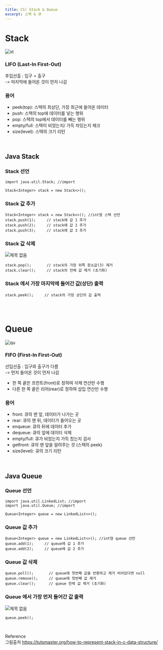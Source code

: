 ```yaml
---
title: CS) Stack & Queue
excerpt: 스택 & 큐
---
```


# Stack
![st](https://user-images.githubusercontent.com/103614357/181193278-a1d7a80d-a1bf-4f26-bfd9-d57ff3255952.png)  

### LIFO (Last-In First-Out)
후입선출 : 입구 = 출구   
-> 마지막에 들어온 것이 먼저 나감 

### 용어
- peek(top): 스택의 최상단, 가장 최근에 들어온 데이터
- push: 스택의 top에 데이터를 넣는 행위
- pop: 스택의 top에서 데이터를 빼는 행위
- empty/full: 스택이 비었는지/ 가득 차있는지 체크
- size(level): 스택의 크기 리턴
<br/>

## Java Stack
### Stack 선언
```
import java.util.Stack; //import
  
Stack<Integer> stack = new Stack<>();
```
### Stack 값 추가
```
Stack<Integer> stack = new Stack<>(); //int형 스택 선언
stack.push(1);     // stack에 값 1 추가
stack.push(2);     // stack에 값 2 추가
stack.push(3);     // stack에 값 3 추가
```
### Stack 값 삭제
![제목 없음](https://user-images.githubusercontent.com/103614357/180784238-29ffedc7-7be2-47a6-aebf-915593804c11.png)  

```
stack.pop();       // stack의 가장 위쪽 원소값(3) 제거
stack.clear();     // stack의 전체 값 제거 (초기화)
```
### Stack 에서 가장 마지막에 들어간 값(상단) 출력
```
stack.peek();     // stack의 가장 상단의 값 출력
```
<br/><br/>

# Queue
![qu](https://user-images.githubusercontent.com/103614357/181193246-c80b58bb-c981-4836-9e83-8c6d5ebd43c5.png)  

### FIFO (First-In First-Out)
선입선출 : 입구와 출구가 다름  
-> 먼저 들어온 것이 먼저 나감  
- 한 쪽 끝은 프런트(front)로 정하여 삭제 연산만 수행
- 다른 한 쪽 끝은 리어(rear)로 정하여 삽입 연산만 수행

### 용어
- front: 큐의 맨 앞, 데이터가 나가는 곳
- rear: 큐의 맨 뒤, 데이터가 들어오는 곳
- enqueue: 큐의 뒤에 데이터 추가
- dequeue: 큐의 앞에 데이터 삭제
- empty/full: 큐가 비었는지 가득 찼는지 검사
- getfront: 큐의 맨 앞을 알려주는 것 (스택의 peek)
- size(level): 큐의 크기 리턴
<br/>

## Java Queue
### Queue 선언
```
import java.util.LinkedList; //import
import java.util.Queue; //import
  
Queue<Integer> queue = new LinkedList<>();
```
### Queue 값 추가
```
Queue<Integer> queue = new LinkedList<>(); //int형 queue 선언
queue.add(1);     // queue에 값 1 추가
queue.add(2);     // queue에 값 2 추가
```
### Queue 값 삭제
```
queue.poll();       // queue에 첫번째 값을 반환하고 제거 비어있다면 null
queue.remove();     // queue에 첫번째 값 제거
queue.clear();      // queue 전체 값 제거 (초기화)
```
### Queue 에서 가장 먼저 들어간 값 출력
![제목 없음](https://user-images.githubusercontent.com/103614357/180784602-4193e06b-8386-4367-b689-d0743383dd71.png)  

```
queue.peek(); 
```
<br/>

Reference  
그림출처 https://tutsmaster.org/how-to-represent-stack-in-c-data-structure/
<br/>
